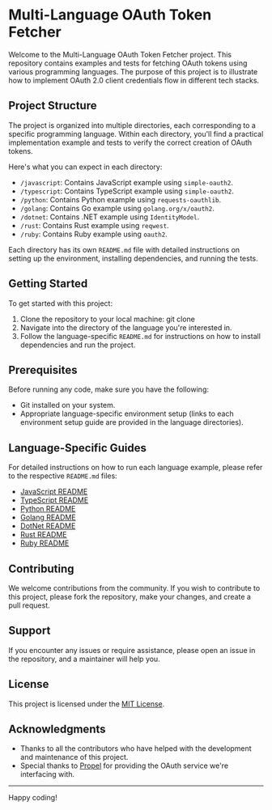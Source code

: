 # Multi-Language OAuth Token Fetcher

Welcome to the Multi-Language OAuth Token Fetcher project. This repository contains examples and tests for fetching OAuth tokens using various programming languages. The purpose of this project is to illustrate how to implement OAuth 2.0 client credentials flow in different tech stacks.

## Project Structure

The project is organized into multiple directories, each corresponding to a specific programming language. Within each directory, you'll find a practical implementation example and tests to verify the correct creation of OAuth tokens.

Here's what you can expect in each directory:

- `/javascript`: Contains JavaScript example using `simple-oauth2`.
- `/typescript`: Contains TypeScript example using `simple-oauth2`.
- `/python`: Contains Python example using `requests-oauthlib`.
- `/golang`: Contains Go example using `golang.org/x/oauth2`.
- `/dotnet`: Contains .NET example using `IdentityModel`.
- `/rust`: Contains Rust example using `reqwest`.
- `/ruby`: Contains Ruby example using `oauth2`.

Each directory has its own `README.md` file with detailed instructions on setting up the environment, installing dependencies, and running the tests.

## Getting Started

To get started with this project:

1. Clone the repository to your local machine:
git clone <repository-url>
2. Navigate into the directory of the language you're interested in.
3. Follow the language-specific `README.md` for instructions on how to install dependencies and run the project.

## Prerequisites

Before running any code, make sure you have the following:

- Git installed on your system.
- Appropriate language-specific environment setup (links to each environment setup guide are provided in the language directories).

## Language-Specific Guides

For detailed instructions on how to run each language example, please refer to the respective `README.md` files:

- [JavaScript README](./javascript/README.md)
- [TypeScript README](./typescript/README.md)
- [Python README](./python/README.md)
- [Golang README](./goland/README.md)
- [DotNet README](./dotnet/README.md)
- [Rust README](./rust/README.md)
- [Ruby README](./ruby/README.md)

## Contributing

We welcome contributions from the community. If you wish to contribute to this project, please fork the repository, make your changes, and create a pull request.

## Support

If you encounter any issues or require assistance, please open an issue in the repository, and a maintainer will help you.

## License

This project is licensed under the [MIT License](./LICENSE).

## Acknowledgments

- Thanks to all the contributors who have helped with the development and maintenance of this project.
- Special thanks to [Propel](#) for providing the OAuth service we're interfacing with.

---

Happy coding!


